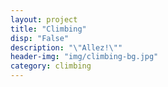 ```yaml
---
layout: project
title: "Climbing"
disp: "False"
description: "\"Allez!\""
header-img: "img/climbing-bg.jpg"
category: climbing
---
```

